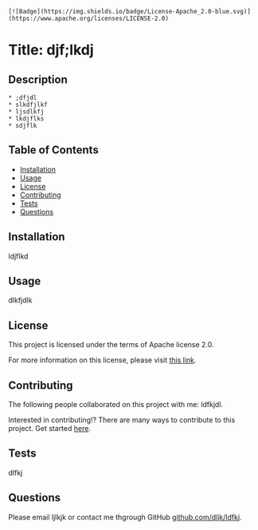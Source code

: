 
    [![Badge](https://img.shields.io/badge/License-Apache_2.0-blue.svg)](https://www.apache.org/licenses/LICENSE-2.0)

  # Title: djf;lkdj 
      
  ## Description 

    * ;dfjdl
    * slkdfjlkf
    * ljsdlkfj
    * lkdjflks
    * sdjflk
    
  ## Table of Contents
  - [Installation](#installation)
  - [Usage](#usage)
  - [License](#license)
  - [Contributing](#contributing)
  - [Tests](#tests)
  - [Questions](#questions)

  ## Installation

  ldjflkd
    
  ## Usage

  dlkfjdlk
    
  ## License

  This project is licensed under the terms of Apache license 2.0.

  For more information on this license, please visit [this link](https://www.apache.org/licenses/LICENSE-2.0).
   
  ## Contributing 

  The following people collaborated on this project with me: ldfkjdl. 

  Interested in contributing!? There are many ways to contribute to this project. Get started [here](github.com/dljk/ldfkj).

  ## Tests 

  dlfkj
    
  ## Questions

  Please email ljlkjk or contact me thgrough GitHub [github.com/dljk/ldfkj](github.com/dljk/ldfkj).
  